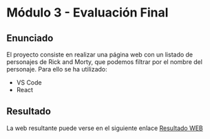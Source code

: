 # Módulo 3 - Evaluación Final

## Enunciado

El proyecto consiste en realizar una página web con un listado de personajes de Rick and Morty, que
podemos filtrar por el nombre del personaje.
Para ello se ha utilizado:

- VS Code
- React

## Resultado

La web resultante puede verse en el siguiente enlace [Resultado WEB](http://beta.adalab.es/modulo-3-evaluacion-final-crisgruiz/.)
